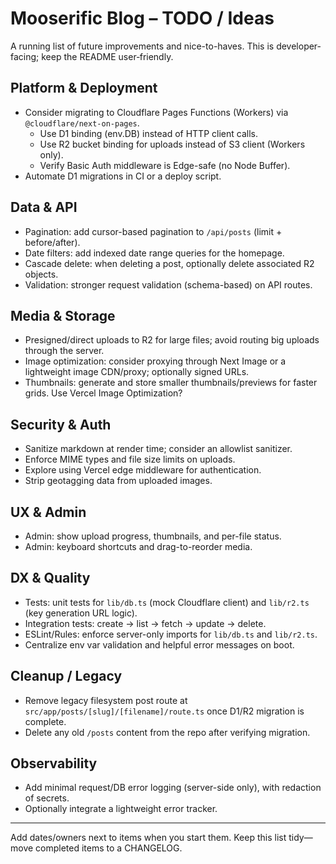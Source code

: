 # Mooserific Blog – TODO / Ideas

A running list of future improvements and nice-to-haves. This is developer-facing; keep the README user‑friendly.

## Platform & Deployment
- Consider migrating to Cloudflare Pages Functions (Workers) via `@cloudflare/next-on-pages`.
  - Use D1 binding (env.DB) instead of HTTP client calls.
  - Use R2 bucket binding for uploads instead of S3 client (Workers only).
  - Verify Basic Auth middleware is Edge-safe (no Node Buffer).
- Automate D1 migrations in CI or a deploy script.

## Data & API
- Pagination: add cursor-based pagination to `/api/posts` (limit + before/after).
- Date filters: add indexed date range queries for the homepage.
- Cascade delete: when deleting a post, optionally delete associated R2 objects.
- Validation: stronger request validation (schema-based) on API routes.

## Media & Storage
- Presigned/direct uploads to R2 for large files; avoid routing big uploads through the server.
- Image optimization: consider proxying through Next Image or a lightweight image CDN/proxy; optionally signed URLs.
- Thumbnails: generate and store smaller thumbnails/previews for faster grids. Use Vercel Image Optimization?

## Security & Auth
- Sanitize markdown at render time; consider an allowlist sanitizer.
- Enforce MIME types and file size limits on uploads.
- Explore using Vercel edge middleware for authentication.
- Strip geotagging data from uploaded images.

## UX & Admin
- Admin: show upload progress, thumbnails, and per-file status.
- Admin: keyboard shortcuts and drag-to-reorder media.

## DX & Quality
- Tests: unit tests for `lib/db.ts` (mock Cloudflare client) and `lib/r2.ts` (key generation URL logic).
- Integration tests: create → list → fetch → update → delete.
- ESLint/Rules: enforce server-only imports for `lib/db.ts` and `lib/r2.ts`.
- Centralize env var validation and helpful error messages on boot.

## Cleanup / Legacy
- Remove legacy filesystem post route at `src/app/posts/[slug]/[filename]/route.ts` once D1/R2 migration is complete.
- Delete any old `/posts` content from the repo after verifying migration.

## Observability
- Add minimal request/DB error logging (server-side only), with redaction of secrets.
- Optionally integrate a lightweight error tracker.

---
Add dates/owners next to items when you start them. Keep this list tidy—move completed items to a CHANGELOG.